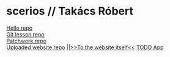# scerios // Takács Róbert
<a href="https://github.com/scerios/Hello-World">Hello repo</a>
<br>
<a href="https://github.com/scerios/git-lesson-repository">Git lesson repo</a>
<br>
<a href="https://github.com/scerios/patchwork">Patchwork repo</a>
<br>
<a href="https://github.com/scerios/scerios.github.io">Uploaded website repo</a>
||<a href="https://scerios.github.io/">>>To the website itself<<</a>
<a href="https://github.com/scerios/todo-app">TODO App</a>
